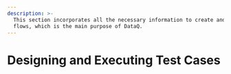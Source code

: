 ```yaml
---
description: >-
  This section incorporates all the necessary information to create and execute
  flows, which is the main purpose of DataQ.
---
```


# Designing and Executing Test Cases

